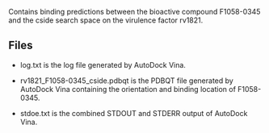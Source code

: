 Contains binding predictions between the bioactive compound F1058-0345 and the cside search space on the virulence factor rv1821.

## Files

- log.txt is the log file generated by AutoDock Vina.

- rv1821_F1058-0345_cside.pdbqt is the PDBQT file generated by AutoDock Vina containing the orientation and binding location of F1058-0345.

- stdoe.txt is the combined STDOUT and STDERR output of AutoDock Vina.

